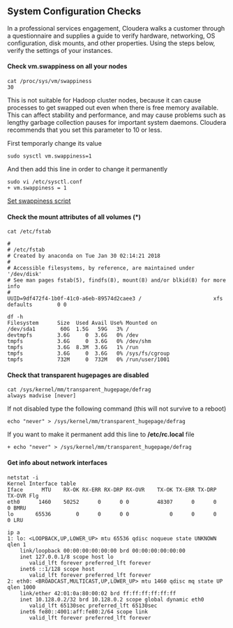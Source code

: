 ## System Configuration Checks
In a professional services engagement, Cloudera walks a customer through a questionnaire and supplies a guide to verify hardware, networking, OS configuration, disk mounts, and other properties.
Using the steps below, verify the settings of your instances.

#### Check vm.swappiness on all your nodes
```
cat /proc/sys/vm/swappiness
30
```
This is not suitable for Hadoop cluster nodes, because it can cause processes to get swapped out even when there is free memory available. This can affect stability and performance, and may cause problems such as lengthy garbage collection pauses for important system daemons. Cloudera recommends that you set this parameter to 10 or less.

First temporarly change its value
```
sudo sysctl vm.swappiness=1
```
And then add this line in order to change it permanently
```
sudo vi /etc/sysctl.conf
+ vm.swappiness = 1
```
[Set swappiness script](https://github.com/AleNegrini/Cloudera-Unix-CheatSheet/blob/master/scripts/set_swappiness_to_one.sh)

#### Check the mount attributes of all volumes (*)
```
cat /etc/fstab

#
# /etc/fstab
# Created by anaconda on Tue Jan 30 02:14:21 2018
#
# Accessible filesystems, by reference, are maintained under '/dev/disk'
# See man pages fstab(5), findfs(8), mount(8) and/or blkid(8) for more info
#
UUID=9df472f4-1b0f-41c0-a6eb-89574d2caee3 /                       xfs     defaults        0 0
```
```
df -h
Filesystem      Size  Used Avail Use% Mounted on
/dev/sda1        60G  1.5G   59G   3% /
devtmpfs        3.6G     0  3.6G   0% /dev
tmpfs           3.6G     0  3.6G   0% /dev/shm
tmpfs           3.6G  8.3M  3.6G   1% /run
tmpfs           3.6G     0  3.6G   0% /sys/fs/cgroup
tmpfs           732M     0  732M   0% /run/user/1001
```
#### Check that transparent hugepages are disabled
```
cat /sys/kernel/mm/transparent_hugepage/defrag
always madvise [never]
```
If not disabled type the following command (this will not survive to a reboot)
```
echo "never" > /sys/kernel/mm/transparent_hugepage/defrag
```
If you want to make it permanent add this line to __/etc/rc.local__ file
```
+ echo "never" > /sys/kernel/mm/transparent_hugepage/defrag
```
#### Get info about network interfaces
```
netstat -i
Kernel Interface table
Iface      MTU    RX-OK RX-ERR RX-DRP RX-OVR    TX-OK TX-ERR TX-DRP TX-OVR Flg
eth0      1460    50252      0      0 0         48307      0      0      0 BMRU
lo       65536        0      0      0 0             0      0      0      0 LRU
```
```
ip a
1: lo: <LOOPBACK,UP,LOWER_UP> mtu 65536 qdisc noqueue state UNKNOWN qlen 1
    link/loopback 00:00:00:00:00:00 brd 00:00:00:00:00:00
    inet 127.0.0.1/8 scope host lo
       valid_lft forever preferred_lft forever
    inet6 ::1/128 scope host
       valid_lft forever preferred_lft forever
2: eth0: <BROADCAST,MULTICAST,UP,LOWER_UP> mtu 1460 qdisc mq state UP qlen 1000
    link/ether 42:01:0a:80:00:02 brd ff:ff:ff:ff:ff:ff
    inet 10.128.0.2/32 brd 10.128.0.2 scope global dynamic eth0
       valid_lft 65130sec preferred_lft 65130sec
    inet6 fe80::4001:aff:fe80:2/64 scope link
       valid_lft forever preferred_lft forever
```
